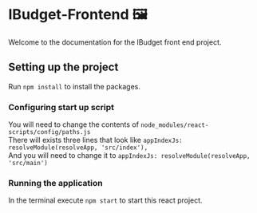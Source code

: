 # IBudget-Frontend 🖼️

Welcome to the documentation for the IBudget front end project.

## Setting up the project
Run `npm install` to install the packages.
### Configuring start up script
You will need to change the contents of `node_modules/react-scripts/config/paths.js`<br>
There will exists three lines that look like `appIndexJs: resolveModule(resolveApp, 'src/index'),`<br>
And you will need to change it to `appIndexJs: resolveModule(resolveApp, 'src/main')`<br>
### Running the application
In the terminal execute `npm start` to start this react project.
